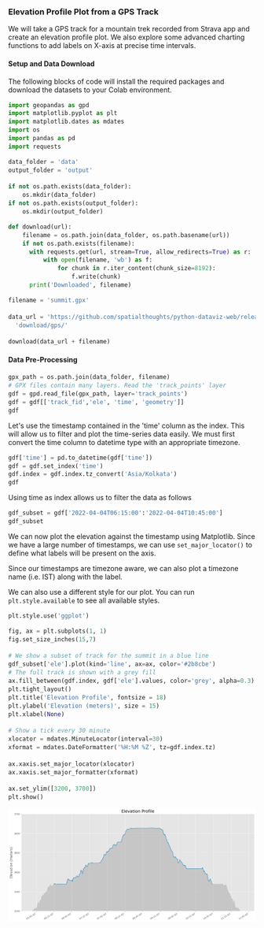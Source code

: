 ### Elevation Profile Plot from a GPS Track

We will take a GPS track for a mountain trek recorded from Strava app and create an elevation profile plot. We also explore some advanced charting functions to add labels on X-axis at precise time intervals.

#### Setup and Data Download

The following blocks of code will install the required packages and download the datasets to your Colab environment.


```python
import geopandas as gpd
import matplotlib.pyplot as plt
import matplotlib.dates as mdates
import os
import pandas as pd
import requests
```


```python
data_folder = 'data'
output_folder = 'output'

if not os.path.exists(data_folder):
    os.mkdir(data_folder)
if not os.path.exists(output_folder):
    os.mkdir(output_folder)
```


```python
def download(url):
    filename = os.path.join(data_folder, os.path.basename(url))
    if not os.path.exists(filename):
      with requests.get(url, stream=True, allow_redirects=True) as r:
          with open(filename, 'wb') as f:
              for chunk in r.iter_content(chunk_size=8192):
                  f.write(chunk)
      print('Downloaded', filename)
```


```python
filename = 'summit.gpx'

data_url = 'https://github.com/spatialthoughts/python-dataviz-web/releases/' \
  'download/gps/'

download(data_url + filename)
```

#### Data Pre-Processing


```python
gpx_path = os.path.join(data_folder, filename)
# GPX files contain many layers. Read the 'track_points' layer
gdf = gpd.read_file(gpx_path, layer='track_points')
gdf = gdf[['track_fid','ele', 'time', 'geometry']]
gdf
```

Let's use the timestamp contained in the 'time' column as the index. This will allow us to filter and plot the time-series data easily. We must first convert the time column to datetime type with an appropriate timezone.


```python
gdf['time'] = pd.to_datetime(gdf['time'])
gdf = gdf.set_index('time')
gdf.index = gdf.index.tz_convert('Asia/Kolkata')
gdf
```

Using time as index allows us to filter the data as follows


```python
gdf_subset = gdf['2022-04-04T06:15:00':'2022-04-04T10:45:00']
gdf_subset
```

We can now plot the elevation against the timestamp using Matplotlib. Since we have a large number of timestamps, we can use `set_major_locator()` to define what labels will be present on the axis.

Since our timestamps are timezone aware, we can also plot a timezone name (i.e. IST) along with the label.

We can also use a different style for our plot. You can run `plt.style.available` to see all available styles.


```python
plt.style.use('ggplot')
```


```python
fig, ax = plt.subplots(1, 1)
fig.set_size_inches(15,7)

# We show a subset of track for the summit in a blue line
gdf_subset['ele'].plot(kind='line', ax=ax, color='#2b8cbe')
# The full track is shown with a grey fill
ax.fill_between(gdf.index, gdf['ele'].values, color='grey', alpha=0.3)
plt.tight_layout()
plt.title('Elevation Profile', fontsize = 18)
plt.ylabel('Elevation (meters)', size = 15)
plt.xlabel(None)

# Show a tick every 30 minute
xlocator = mdates.MinuteLocator(interval=30)
xformat = mdates.DateFormatter('%H:%M %Z', tz=gdf.index.tz)

ax.xaxis.set_major_locator(xlocator)
ax.xaxis.set_major_formatter(xformat)

ax.set_ylim([3200, 3700])
plt.show()
```


    
![](python-dataviz-output/supplement_elevation_profile_plot_files/supplement_elevation_profile_plot_15_0.png)
    

